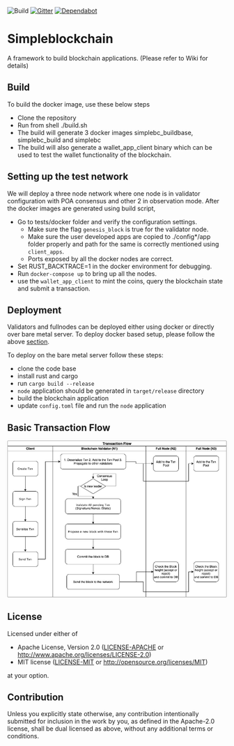 ![Build](https://github.com/Talentica/simpleblockchain/workflows/Build/badge.svg)
[![Gitter](https://badges.gitter.im/simpleblockchain-framework/community.svg)](https://gitter.im/simpleblockchain-framework/community?utm_source=badge&utm_medium=badge&utm_campaign=pr-badge)
[![Dependabot](https://badgen.net/badge/Dependabot/enabled/green?icon=dependabot)](https://dependabot.com/)


# Simpleblockchain
A framework to build blockchain applications.
(Please refer to Wiki for details)

## Build
To build the docker image, use these below steps
  * Clone the repository
  * Run from shell ./build.sh
  * The build will generate 3 docker images simplebc_buildbase, simplebc_build and simplebc
  * The build will also generate a wallet_app_client binary which can be used to test the wallet functionality of the blockchain.


## Setting up the test network
We will deploy a three node network where one node is in validator configuration with POA consensus and other 2 in observation mode. 
After the docker images are generated using build script,
  * Go to tests/docker folder and verify the configuration settings. 
    - Make sure the flag `genesis_block` is true for the validator node.
    - Make sure the user developed apps are copied to ./config*/app folder properly and path for the same is correctly mentioned using `client_apps`.
    - Ports exposed by all the docker nodes are correct.
  * Set RUST_BACKTRACE=1 in the docker environment for debugging.
  * Run `docker-compose up` to bring up all the nodes.
  * use the `wallet_app_client` to mint the coins, query the blockchain state and submit a transaction.
  
## Deployment
Validators and fullnodes can be deployed either using docker or directly over bare metal server. To deploy docker based setup, please follow the above [section](#setting-up-the-test-network).

To deploy on the bare metal server follow these steps:

  * clone the code base
  * install rust and cargo
  * run `cargo build --release`
  * `node` application should be generated in `target/release` directory
  * build the blockchain application
  * update `config.toml` file and run the `node` application

## Basic Transaction Flow

![Alt text](./misc/BlockchainTxnFlowDiagram.jpg?raw=true "Transaction Flow in a blockchain")


## License
Licensed under either of

 * Apache License, Version 2.0
   ([LICENSE-APACHE](LICENSE-APACHE) or http://www.apache.org/licenses/LICENSE-2.0)
 * MIT license
   ([LICENSE-MIT](LICENSE-MIT) or http://opensource.org/licenses/MIT)

at your option.

## Contribution
Unless you explicitly state otherwise, any contribution intentionally submitted
for inclusion in the work by you, as defined in the Apache-2.0 license, shall be
dual licensed as above, without any additional terms or conditions.

